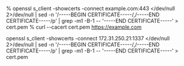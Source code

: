 

% openssl s_client -showcerts -connect example.com:443 </dev/null 2>/dev/null | sed -n '/-----BEGIN CERTIFICATE-----/,/-----END CERTIFICATE-----/p' | grep -m1 -B-1 -- '-----END CERTIFICATE-----'  > cert.pem
% curl --cacert cert.pem https://example.com

openssl s_client -showcerts -connect 172.31.250.21:1337  </dev/null 2>/dev/null | sed -n '/-----BEGIN CERTIFICATE-----/,/-----END CERTIFICATE-----/p' | grep -m1 -B-1 -- '-----END CERTIFICATE-----'  > cert.pem
